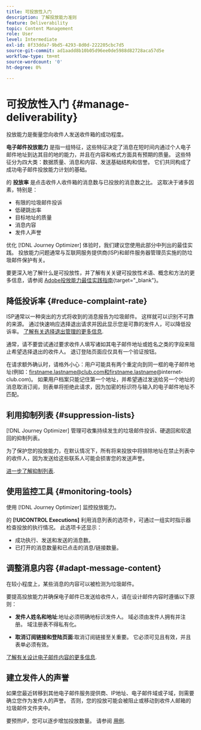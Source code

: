 ```yaml
---
title: 可投放性入门
description: 了解投放能力准则
feature: Deliverability
topic: Content Management
role: User
level: Intermediate
exl-id: 8f33dda7-9bd5-4293-8d0d-222205cbc7d5
source-git-commit: ad1aadd8b10b05d96ee0de5988d82728aca57d5e
workflow-type: tm+mt
source-wordcount: '0'
ht-degree: 0%

---
```


# 可投放性入门 {#manage-deliverability}

投放能力是衡量您向收件人发送收件箱的成功程度。

**电子邮件投放能力** 是指一组特征，这些特征决定了消息在短时间内通过个人电子邮件地址到达其目的地的能力，并且在内容和格式方面具有预期的质量。 这些特征分为四大类：数据质量、消息和内容、发送基础结构和信誉。 它们共同构成了成功电子邮件投放能力计划的基础。

的 **投放率** 是点击收件人收件箱的消息数与已投放的消息数之比。 这取决于诸多因素，特别是：

* 有限的垃圾邮件投诉
* 低硬跳出率
* 目标地址的质量
* 消息内容
* 发件人声誉

优化 [!DNL Journey Optimizer] 体验时，我们建议您使用此部分中列出的最佳实践。 投放能力问题通常与互联网服务提供商(ISP)和邮件服务器管理员实施的防垃圾邮件保护有关。

要更深入地了解什么是可投放性，并了解有关关键可投放性术语、概念和方法的更多信息，请参阅 [Adobe投放能力最佳实践指南](https://experienceleague.adobe.com/docs/deliverability-learn/deliverability-best-practice-guide/introduction.html?lang=zh-Hans){target=&quot;_blank&quot;}。

## 降低投诉率 {#reduce-complaint-rate}

ISP通常以一种突出的方式将收到的消息报告为垃圾邮件。 这样就可以识别不可靠的来源。 通过快速响应选择退出请求并因此显示您是可靠的发件人，可以降低投诉率。 [了解有关选择退出管理的更多信息](../messages/consent.md#opt-out-management).

通常，请不要尝试通过要求收件人填写诸如其电子邮件地址或姓名之类的字段来阻止希望选择退出的收件人。 退订登陆页面应仅具有一个验证按钮。

在请求额外确认时，请格外小心：用户可能具有两个重定向到同一框的电子邮件地址(例如：firstname.lastname@club.com和firstname.lastname@internet-club.com)。 如果用户档案只能记住第一个地址，并希望通过发送给另一个地址的消息取消订阅，则表单将拒绝此请求，因为加密的标识符与输入的电子邮件地址不匹配。

## 利用抑制列表 {#suppression-lists}

[!DNL Journey Optimizer] 管理可收集持续发生的垃圾邮件投诉、硬退回和软退回的抑制列表。

为了保护您的投放能力，在默认情况下，所有将来投放中将排除地址在禁止列表中的收件人，因为发送给这些联系人可能会损害您的发送声誉。

[进一步了解抑制列表](suppression-list.md).

## 使用监控工具 {#monitoring-tools}

使用 [!DNL Journey Optimizer] 监控投放能力。

的 **[!UICONTROL Executions]** 利用消息列表的选项卡，可通过一组实时指示器检查投放的执行情况。 此选项卡还显示：
* 成功执行、发送和发送的消息数。
* 已打开的消息数量和已点击的消息/链接数量。

## 调整消息内容 {#adapt-message-content}

在较小程度上，某些消息的内容可以被检测为垃圾邮件。

要提高投放能力并确保电子邮件已发送给收件人，请在设计邮件内容时遵循以下原则：

* **发件人姓名和地址**:地址必须明确地标识发件人。 域必须由发件人拥有并注册。 域注册表不得私有化。

* **取消订阅链接和登陆页面**:取消订阅链接至关重要。 它必须可见且有效，并且表单必须有效。

[了解有关设计电子邮件内容的更多信息](../design/design-emails.md).

## 建立发件人的声誉

如果您最近转移到其他电子邮件服务提供商、IP地址、电子邮件域或子域，则需要确立您作为发件人的声誉。 否则，您的投放可能会被阻止或移动到收件人邮箱的垃圾邮件文件夹中。

要预热IP，您可以逐步增加投放数量。 请参阅 [用例](../building-journeys/ramp-up-deliveries-uc.md).
